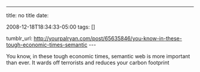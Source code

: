 ---
title: no title
date:

 2008-12-18T18:34:33-05:00 
tags:  []

tumblr_url:
http://yourpalryan.com/post/65635846/you-know-in-these-tough-economic-times-semantic
\-\--

You know, in these tough economic times, semantic web is more important
than ever. It wards off terrorists and reduces your carbon footprint
